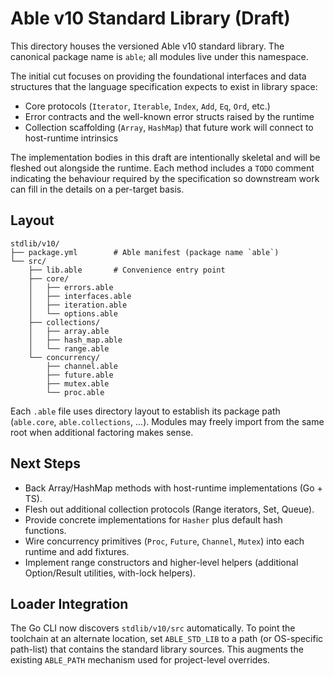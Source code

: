 # Able v10 Standard Library (Draft)

This directory houses the versioned Able v10 standard library.  The canonical
package name is `able`; all modules live under this namespace.

The initial cut focuses on providing the foundational interfaces and data
structures that the language specification expects to exist in library space:

- Core protocols (`Iterator`, `Iterable`, `Index`, `Add`, `Eq`, `Ord`, etc.)
- Error contracts and the well-known error structs raised by the runtime
- Collection scaffolding (`Array`, `HashMap`) that future work will connect to
  host-runtime intrinsics

The implementation bodies in this draft are intentionally skeletal and will be
fleshed out alongside the runtime.  Each method includes a `TODO` comment
indicating the behaviour required by the specification so downstream work can
fill in the details on a per-target basis.

## Layout

```
stdlib/v10/
├── package.yml        # Able manifest (package name `able`)
└── src/
    ├── lib.able       # Convenience entry point
    ├── core/
    │   ├── errors.able
    │   ├── interfaces.able
    │   ├── iteration.able
    │   └── options.able
    ├── collections/
    │   ├── array.able
    │   ├── hash_map.able
    │   └── range.able
    └── concurrency/
        ├── channel.able
        ├── future.able
        ├── mutex.able
        └── proc.able
```

Each `.able` file uses directory layout to establish its package path
(`able.core`, `able.collections`, ...).  Modules may freely import from the
same root when additional factoring makes sense.

## Next Steps

- Back Array/HashMap methods with host-runtime implementations (Go + TS).
- Flesh out additional collection protocols (Range iterators, Set, Queue).
- Provide concrete implementations for `Hasher` plus default hash functions.
- Wire concurrency primitives (`Proc`, `Future`, `Channel`, `Mutex`) into each runtime and add fixtures.
- Implement range constructors and higher-level helpers (additional Option/Result utilities, with-lock helpers).

## Loader Integration

The Go CLI now discovers `stdlib/v10/src` automatically. To point the toolchain
at an alternate location, set `ABLE_STD_LIB` to a path (or OS-specific
path-list) that contains the standard library sources. This augments the
existing `ABLE_PATH` mechanism used for project-level overrides.
